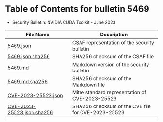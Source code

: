 # Table of Contents for bulletin 5469

 - Security Bulletin: NVIDIA CUDA Toolkit - June 2023

| File Name | Description |
|-----------|-------------|
| [5469.json](5469.json) | CSAF representation of the security bulletin |
| [5469.json.sha256](5469.json.sha256) | SHA256 checksum of the CSAF file |
| [5469.md](5469.md) | Markdown version of the security bulletin |
| [5469.md.sha256](5469.md.sha256) | SHA256 checksum of the Markdown file |
| [CVE-2023-25523.json](CVE-2023-25523.json) | Mitre standard representation of CVE-2023-25523 |
| [CVE-2023-25523.json.sha256](CVE-2023-25523.json.sha256) | SHA256 checksum of the CVE file for CVE-2023-25523 |
